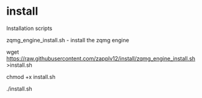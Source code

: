 # install
Installation scripts

zqmg_engine_install.sh - install the zqmg engine

wget https://raw.githubusercontent.com/zapplv12/install/zqmg_engine_install.sh >install.sh

chmod +x install.sh

./install.sh

